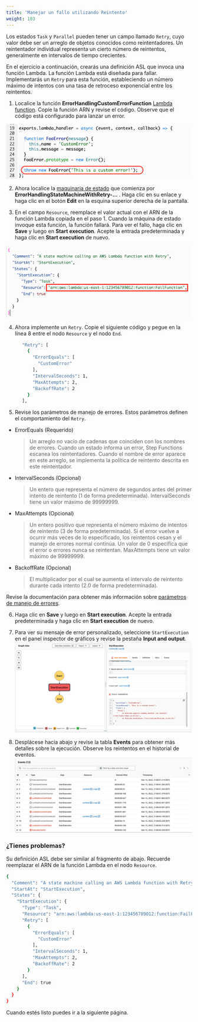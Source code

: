 ```yaml
---
title: 'Manejar un fallo utilizando Reintento'
weight: 103
---
```


Los estados `Task` y `Parallel` pueden tener un campo llamado `Retry`, cuyo valor debe ser un arreglo de objetos conocidos como reintentadores. Un reintentador individual representa un cierto número de reintentos, generalmente en intervalos de tiempo crecientes.

En el ejercicio a continuación, crearás una definición ASL que invoca una función Lambda. La función Lambda está diseñada para fallar. Implementarás un `Retry` para esta función, estableciendo un número máximo de intentos con una tasa de retroceso exponencial entre los reintentos.

1. Localice la función **ErrorHandlingCustomErrorFunction** [Lambda function](https://console.aws.amazon.com/lambda/home). Copie la función ARN y revise el código. Observe que el código está configurado para lanzar un error.

![Lambda function throws FooError](/static/img/module-8/error-handling-lambda-foo-error.png)

2. Ahora localice la [maquinaria de estado](https://console.aws.amazon.com/states/home) que comienza por **ErrorHandlingStateMachineWithRetry-...** . Haga clic en su enlace y haga clic en el botón **Edit** en la esquina superior derecha de la pantalla.

3. En el campo `Resource`, reemplace el valor actual con el ARN de la función Lambda copiada en el paso 1. Cuando la máquina de estado invoque esta función, la función fallará. Para ver el fallo, haga clic en **Save** y luego en **Start execution**. Acepte la entrada predeterminada y haga clic en **Start execution** de nuevo.

![Replace Lambda function ARN](/static/img/module-8/error-handling-state-machine-retry.png)

4. Ahora implemente un `Retry`. Copie el siguiente código y pegue en la línea 8 entre el nodo `Resource` y el nodo `End`.

```bash
      "Retry": [
        {
          "ErrorEquals": [
            "CustomError"
          ],
          "IntervalSeconds": 1,
          "MaxAttempts": 2,
          "BackoffRate": 2
        }
      ],
```

5. Revise los parámetros de manejo de errores. Estos parámetros definen el comportamiento del `Retry`.

- ErrorEquals (Requerido)

  > Un arreglo no vacío de cadenas que coinciden con los nombres de errores. Cuando un estado informa un error, Step Functions escanea los reintentadores. Cuando el nombre de error aparece en este arreglo, se implementa la política de reintento descrita en este reintentador.

- IntervalSeconds (Opcional)

  > Un entero que representa el número de segundos antes del primer intento de reintento (1 de forma predeterminada). IntervalSeconds tiene un valor máximo de 99999999.

- MaxAttempts (Opcional)

  > Un entero positivo que representa el número máximo de intentos de reintento (3 de forma predeterminada). Si el error vuelve a ocurrir más veces de lo especificado, los reintentos cesan y el manejo de errores normal continúa. Un valor de 0 especifica que el error o errores nunca se reintentan. MaxAttempts tiene un valor máximo de 99999999.

- BackoffRate (Opcional)

  > El multiplicador por el cual se aumenta el intervalo de reintento durante cada intento (2.0 de forma predeterminada).

Revise la documentación para obtener más información sobre [parámetros de manejo de errores](https://docs.aws.amazon.com/step-functions/latest/dg/concepts-error-handling.html).

6. Haga clic en **Save** y luego en **Start execution**. Acepte la entrada predeterminada y haga clic en **Start execution** de nuevo.

7. Para ver su mensaje de error personalizado, seleccione `StartExecution` en el panel inspector de gráficos y revise la pestaña **Input and output**.
   ![Failure using Retry output](/static/img/module-8/error-handling-custom-error-retry-output.png)

8. Desplácese hacia abajo y revise la tabla **Events** para obtener más detalles sobre la ejecución. Observe los reintentos en el historial de eventos.
   ![Failure using Retry event history](/static/img/module-8/error-handling-custom-error-retry-event-history.png)

### ¿Tienes problemas?

Su definición ASL debe ser similar al fragmento de abajo. Recuerde reemplazar el ARN de la función Lambda en el nodo `Resource`.

```bash
{
  "Comment": "A state machine calling an AWS Lambda function with Retry",
  "StartAt": "StartExecution",
  "States": {
    "StartExecution": {
      "Type": "Task",
      "Resource": "arn:aws:lambda:us-east-1:123456789012:function:FailFunction",
      "Retry": [
        {
          "ErrorEquals": [
            "CustomError"
          ],
          "IntervalSeconds": 1,
          "MaxAttempts": 2,
          "BackoffRate": 2
        }
      ],
      "End": true
    }
  }
}
```

Cuando estés listo puedes ir a la siguiente página.
